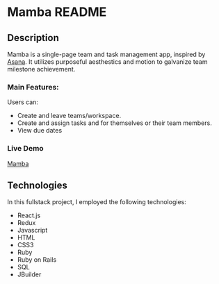 # Mamba README

## Description

Mamba is a single-page team and task management app, inspired by [Asana](https://www.asana.com/). It utilizes purposeful aesthestics and motion to galvanize team milestone achievement.

### Main Features:

Users can:
* Create and leave teams/workspace.
* Create and assign tasks and for themselves or their team members.
* View due dates

### Live Demo

[Mamba](https://aa-mamba.herokuapp.com/#/)

## Technologies

In this fullstack project, I employed the following technologies:
* React.js
* Redux
* Javascript
* HTML
* CSS3
* Ruby
* Ruby on Rails
* SQL
* JBuilder
